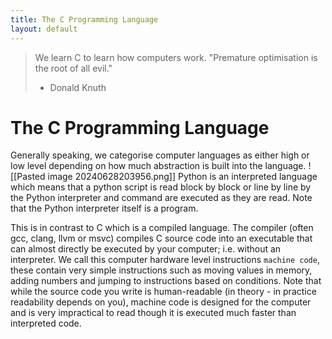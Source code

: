 ```yaml
---
title: The C Programming Language
layout: default
---
```

> We learn C to learn how computers work. "Premature optimisation is the root of all evil." 
> 
> - Donald Knuth


# The C Programming Language
Generally speaking, we categorise computer languages as either high or low level depending on how much abstraction is built into the language. 
![[Pasted image 20240628203956.png]]
Python is an interpreted language which means that a python script is read block by block or line by line by the Python interpreter and command are executed as they are read. Note that the Python interpreter itself is a program. 

This is in contrast to C which is a compiled language. The compiler (often gcc, clang, llvm or msvc) compiles C source code into an executable that can almost directly be executed by your computer; i.e. without an interpreter. We call this computer hardware level instructions `machine code`, these contain very simple instructions such as moving values in memory, adding numbers and jumping to instructions based on conditions. Note that while the source code you write is human-readable (in theory - in practice readability depends on you), machine code is designed for the computer and is very impractical to read though it is executed much faster than interpreted code.
